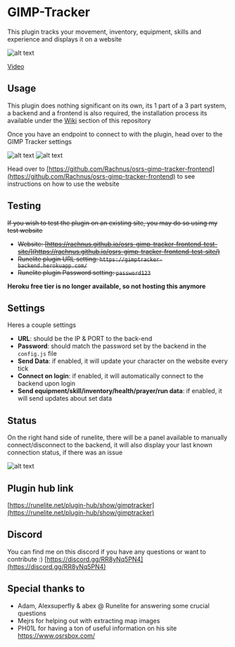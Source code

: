 # GIMP-Tracker
This plugin tracks your movement, inventory, equipment, skills and experience and displays it on a website

![alt text](https://i.imgur.com/5QQoa1T.png)

[Video](https://www.youtube.com/watch?v=aXN_TnHZUJI)

## Usage
This plugin does nothing significant on its own, its 1 part of a 3 part system, a backend and a frontend is also required, the installation process its available under the [Wiki](https://github.com/Rachnus/GIMP-Tracker/wiki/) section of this repository 

Once you have an endpoint to connect to with the plugin, head over to the GIMP Tracker settings

![alt text](https://i.imgur.com/P5zylDq.png)
![alt text](https://i.imgur.com/a0x6Wi7.png)

Head over to [https://github.com/Rachnus/osrs-gimp-tracker-frontend](https://github.com/Rachnus/osrs-gimp-tracker-frontend) to see instructions on how to use the website

## Testing
~~If you wish to test the plugin on an existing site, you may do so using my test website~~

* ~~Website: [https://rachnus.github.io/osrs-gimp-tracker-frontend-test-site/](https://rachnus.github.io/osrs-gimp-tracker-frontend-test-site/)~~
* ~~Runelite plugin URL setting: `https://gimptracker-backend.herokuapp.com/`~~
* ~~Runelite plugin Password setting: `password123`~~

**Heroku free tier is no longer available, so not hosting this anymore**

## Settings
Heres a couple settings
* **URL**: should be the IP & PORT to the back-end
* **Password**: should match the password set by the backend in the `config.js` file
* **Send Data**: if enabled, it will update your character on the website every tick
* **Connect on login**: if enabled, it will automatically connect to the backend upon login
* **Send equipment/skill/inventory/health/prayer/run data**: if enabled, it will send updates about set data

## Status

On the right hand side of runelite, there will be a panel available to manually connect/disconnect to the backend, it will also display your last known connection status, if there was an issue

![alt text](https://i.imgur.com/9It7uoE.png)

## Plugin hub link
[https://runelite.net/plugin-hub/show/gimptracker](https://runelite.net/plugin-hub/show/gimptracker)

## Discord

You can find me on this discord if you have any questions or want to contribute :)
[https://discord.gg/RR8yNq5PN4](https://discord.gg/RR8yNq5PN4)

## Special thanks to

- Adam, Alexsuperfly & abex @ Runelite for answering some crucial questions 
- Mejrs for helping out with extracting map images
- PH01L for having a ton of useful information on his site https://www.osrsbox.com/

